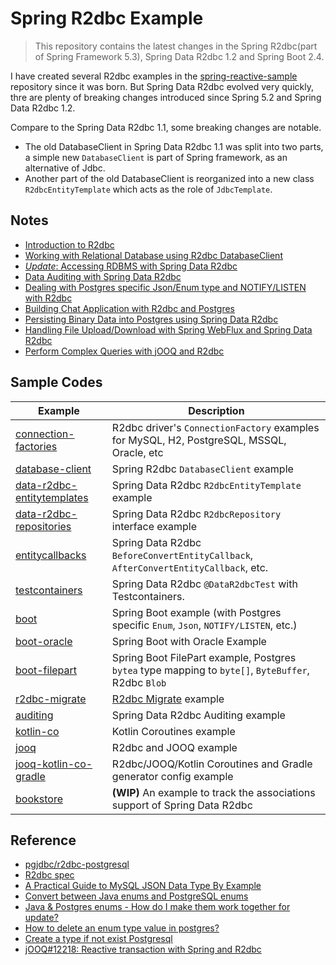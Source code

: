 # Spring R2dbc Example

>This repository contains the latest changes in the Spring R2dbc(part of Spring Framework 5.3), Spring Data R2dbc 1.2 and Spring Boot 2.4.

I have created several R2dbc examples in the [spring-reactive-sample](https://github.com/hantsy/spring-reactive-sample/) repository since it was born. But Spring Data R2dbc evolved very quickly, thre are plenty of breaking changes introduced since Spring 5.2 and Spring Data R2dbc 1.2.

Compare to the Spring Data R2dbc 1.1, some breaking changes are notable.
* The old DatabaseClient in Spring Data R2dbc 1.1 was split into two parts, a simple new `DatabaseClient` is part of Spring framework, as an alternative of Jdbc.
* Another part of the old DatabaseClient is reorganized into a new class `R2dbcEntityTemplate` which acts as the role of `JdbcTemplate`.

## Notes

* [Introduction to R2dbc](./docs/intro.md)
* [Working with Relational Database using R2dbc DatabaseClient](./docs/database-client.md)
* [*Update*: Accessing RDBMS with Spring Data R2dbc](./docs/data-r2dbc.md)
* [Data Auditing with Spring Data R2dbc](./docs/auditing.md)
* [Dealing with Postgres specific Json/Enum type and NOTIFY/LISTEN with R2dbc](./docs/pg.md)
* [Building Chat Application with R2dbc and Postgres](./docs/chat.md)
* [Persisting Binary Data into Postgres using Spring Data R2dbc](./docs/persist-bin.md)
* [Handling File Upload/Download with Spring WebFlux and Spring Data R2dbc](./docs/filepart.md)
* [Perform Complex Queries with jOOQ and R2dbc](./docs/jooq.md)
  

## Sample Codes
| Example | Description |
|---|---|
| [connection-factories](https://github.com/hantsy/spring-r2dbc-sample/tree/master/connection-factories)  | R2dbc driver's `ConnectionFactory` examples for MySQL, H2, PostgreSQL, MSSQL, Oracle, etc|
| [database-client](https://github.com/hantsy/spring-r2dbc-sample/tree/master/database-client) |  Spring R2dbc `DatabaseClient` example |
| [data-r2dbc-entitytemplates](https://github.com/hantsy/spring-r2dbc-sample/tree/master/data-r2dbc-entitytemplate) |  Spring Data R2dbc  `R2dbcEntityTemplate` example |
| [data-r2dbc-repositories](https://github.com/hantsy/spring-r2dbc-sample/tree/master/data-r2dbc-repositories)  | Spring Data R2dbc `R2dbcRepository` interface example |
| [entitycallbacks](https://github.com/hantsy/spring-r2dbc-sample/tree/master/entitycallbacks)  | Spring Data R2dbc `BeforeConvertEntityCallback`, `AfterConvertEntityCallback`, etc. |
| [testcontainers](https://github.com/hantsy/spring-r2dbc-sample/tree/master/testcontainers) | Spring Data R2dbc `@DataR2dbcTest` with Testcontainers. |
| [boot](https://github.com/hantsy/spring-r2dbc-sample/tree/master/boot) | Spring Boot example (with Postgres specific `Enum`, `Json`, `NOTIFY/LISTEN`, etc.)|
| [boot-oracle](https://github.com/hantsy/spring-r2dbc-sample/tree/master/boot-oracle) | Spring Boot with Oracle Example|
| [boot-filepart](https://github.com/hantsy/spring-r2dbc-sample/tree/master/boot-filepart) | Spring Boot FilePart example, Postgres `bytea` type mapping to `byte[]`, `ByteBuffer`, R2dbc `Blob`|
| [r2dbc-migrate](https://github.com/hantsy/spring-r2dbc-sample/tree/master/r2dbc-migrate) | [R2dbc Migrate](https://github.com/nkonev/r2dbc-migrate) example|
| [auditing](https://github.com/hantsy/spring-r2dbc-sample/tree/master/auditing)  | Spring Data R2dbc Auditing example |
| [kotlin-co](https://github.com/hantsy/spring-r2dbc-sample/tree/master/kotlin-co)  | Kotlin Coroutines example |
| [jooq](https://github.com/hantsy/spring-r2dbc-sample/tree/master/jooq)  | R2dbc and JOOQ example |
| [jooq-kotlin-co-gradle](https://github.com/hantsy/spring-r2dbc-sample/tree/master/jooq-kotlin-co-gradle)  | R2dbc/JOOQ/Kotlin Coroutines and Gradle generator config example |
| [bookstore](https://github.com/hantsy/spring-r2dbc-sample/tree/master/bookstore)  | **(WIP)** An example to track the associations support of Spring Data  R2dbc |

## Reference

* [pgjdbc/r2dbc-postgresql](https://github.com/pgjdbc/r2dbc-postgresql)
* [R2dbc spec ](https://r2dbc.io/spec/0.8.2.RELEASE/spec/html/)
* [A Practical Guide to MySQL JSON Data Type By Example](https://www.mysqltutorial.org/mysql-json/)
* [Convert between Java enums and PostgreSQL enums](https://www.gotoquiz.com/web-coding/programming/java-programming/convert-between-java-enums-and-postgresql-enums/)
* [Java & Postgres enums - How do I make them work together for update?](https://stackoverflow.com/questions/40356750/java-postgres-enums-how-do-i-make-them-work-together-for-update)
* [How to delete an enum type value in postgres?](https://stackoverflow.com/questions/25811017/how-to-delete-an-enum-type-value-in-postgres)
* [Create a type if not exist Postgresql](https://stackoverflow.com/questions/56647514/create-a-type-if-not-exist-postgresql)
* [jOOQ#12218: Reactive transaction with Spring and R2dbc](https://github.com/jOOQ/jOOQ/issues/12218)
